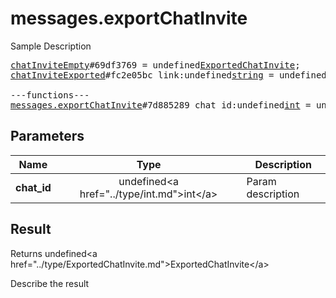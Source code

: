# messages.exportChatInvite

Sample Description

<pre>
<a href="../constructor/chatInviteEmpty">chatInviteEmpty</a>#69df3769 = undefined<a href="../type/ExportedChatInvite.md">ExportedChatInvite</a>;
<a href="../constructor/chatInviteExported">chatInviteExported</a>#fc2e05bc link:undefined<a href="../type/string.md">string</a> = undefined<a href="../type/ExportedChatInvite.md">ExportedChatInvite</a>;

---functions---
<a href="../method/messages.exportChatInvite.md">messages.exportChatInvite</a>#7d885289 chat_id:undefined<a href="../type/int.md">int</a> = undefined<a href="../type/ExportedChatInvite.md">ExportedChatInvite</a>;
</pre>

## Parameters

| Name | Type | Description |
|------|:----:|-------------|
| **chat_id** | undefined&lt;a href=&#34;../type/int.md&#34;&gt;int&lt;/a&gt; | Param description |

## Result

Returns undefined&lt;a href=&#34;../type/ExportedChatInvite.md&#34;&gt;ExportedChatInvite&lt;/a&gt;

Describe the result

